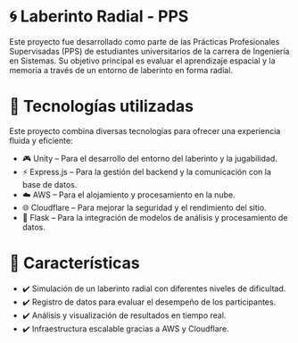 # 🌀 Laberinto Radial - PPS
Este proyecto fue desarrollado como parte de las Prácticas Profesionales Supervisadas (PPS) de estudiantes universitarios de la carrera de Ingeniería en Sistemas. Su objetivo principal es evaluar el aprendizaje espacial y la memoria a través de un entorno de laberinto en forma radial.

# 🚀 Tecnologías utilizadas
Este proyecto combina diversas tecnologías para ofrecer una experiencia fluida y eficiente:

- 🎮 Unity – Para el desarrollo del entorno del laberinto y la jugabilidad.
- ⚡ Express.js – Para la gestión del backend y la comunicación con la base de datos.
- ☁️ AWS – Para el alojamiento y procesamiento en la nube.
- 🌐 Cloudflare – Para mejorar la seguridad y el rendimiento del sitio.
- 🐍 Flask – Para la integración de modelos de análisis y procesamiento de datos.
# 📜 Características
- ✔️ Simulación de un laberinto radial con diferentes niveles de dificultad.
- ✔️ Registro de datos para evaluar el desempeño de los participantes.
- ✔️ Análisis y visualización de resultados en tiempo real.
- ✔️ Infraestructura escalable gracias a AWS y Cloudflare.
